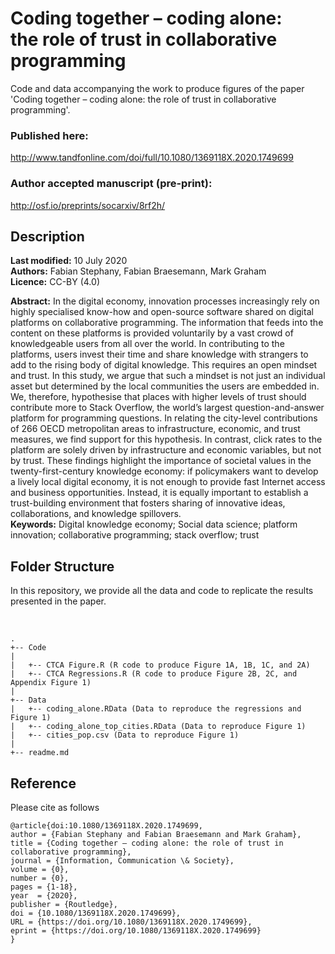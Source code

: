 # Coding together – coding alone: <br> the role of trust in collaborative programming

Code and data accompanying the work to produce figures of the paper 'Coding together – coding alone: the role of trust in collaborative programming'.

### Published here:
http://www.tandfonline.com/doi/full/10.1080/1369118X.2020.1749699

### Author accepted manuscript (pre-print):
http://osf.io/preprints/socarxiv/8rf2h/

## Description
**Last modified:** 10 July 2020 <br>
**Authors:** Fabian Stephany, Fabian Braesemann, Mark Graham<br>
**Licence:** CC-BY (4.0)

**Abstract:** In the digital economy, innovation processes increasingly rely on highly specialised know-how and open-source software shared on digital platforms on collaborative programming. The information that feeds into the content on these platforms is provided voluntarily by a vast crowd of knowledgeable users from all over the world. In contributing to the platforms, users invest their time and share knowledge with strangers to add to the rising body of digital knowledge. This requires an open mindset and trust. In this study, we argue that such a mindset is not just an individual asset but determined by the local communities the users are embedded in. We, therefore, hypothesise that places with higher levels of trust should contribute more to Stack Overflow, the world’s largest question-and-answer platform for programming questions. In relating the city-level contributions of 266 OECD metropolitan areas to infrastructure, economic, and trust measures, we find support for this hypothesis. In contrast, click rates to the platform are solely driven by infrastructure and economic variables, but not by trust. These findings highlight the importance of societal values in the twenty-first-century knowledge economy: if policymakers want to develop a lively local digital economy, it is not enough to provide fast Internet access and business opportunities. Instead, it is equally important to establish a trust-building environment that fosters sharing of innovative ideas, collaborations, and knowledge spillovers. <br>
**Keywords:** Digital knowledge economy; Social data science; platform innovation; collaborative programming; stack overflow; trust


## Folder Structure
In this repository, we provide all the data and code to replicate the results presented in the paper.

<br>

```
.
+-- Code
|
|   +-- CTCA Figure.R (R code to produce Figure 1A, 1B, 1C, and 2A)
|   +-- CTCA Regressions.R (R code to produce Figure 2B, 2C, and Appendix Figure 1)
|
+-- Data
|   +-- coding_alone.RData (Data to reproduce the regressions and Figure 1)
|   +-- coding_alone_top_cities.RData (Data to reproduce Figure 1)
|   +-- cities_pop.csv (Data to reproduce Figure 1)
|                                   
+-- readme.md
```

## Reference
Please cite as follows 

```
@article{doi:10.1080/1369118X.2020.1749699,
author = {Fabian Stephany and Fabian Braesemann and Mark Graham},
title = {Coding together – coding alone: the role of trust in collaborative programming},
journal = {Information, Communication \& Society},
volume = {0},
number = {0},
pages = {1-18},
year  = {2020},
publisher = {Routledge},
doi = {10.1080/1369118X.2020.1749699},
URL = {https://doi.org/10.1080/1369118X.2020.1749699},
eprint = {https://doi.org/10.1080/1369118X.2020.1749699}
}
```




